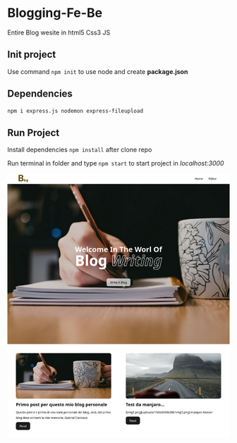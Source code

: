 # Blogging-Fe-Be
Entire Blog wesite in html5 Css3 JS

## Init project
Use command `npm init` to use node and create **package.json**

## Dependencies
```bash
npm i express.js nodemon express-fileupload
```

## Run Project
Install dependencies `npm install` after clone repo

Run terminal in folder and type `npm start` to start project in *localhost:3000*

![Image](/design/Blogging-Maker.png)

